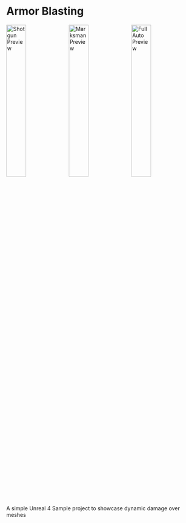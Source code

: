 # Armor Blasting
<p float="left">
   <img src="https://github.com/LDiazN/ArmorBlasting/assets/41093870/ddd9b1ce-a067-4fad-af30-46312bd93ec7" alt="Shotgun Preview" width="32%"/>
   <img src="https://github.com/LDiazN/ArmorBlasting/assets/41093870/677d39bd-e21f-4e8c-8c8f-3c5ac7b009bd" alt="Marksman Preview" width="32%"/>
   <img src="https://github.com/LDiazN/ArmorBlasting/assets/41093870/08694e93-ffe1-45bb-8cab-6ba0fa2e8cee" alt="Full Auto Preview" width="32%"/>
</p>


A simple Unreal 4 Sample project to showcase dynamic damage over meshes
